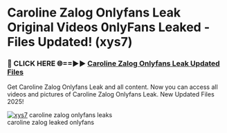 # Caroline Zalog Onlyfans Leak Original Videos 0nlyFans Leaked - Files Updated! (xys7)

<h3>🔴 CLICK HERE 🌐==►► <a href="https://tinyurl.com/x26r9saj" rel="nofollow">Caroline Zalog Onlyfans Leak Updated Files</a></h3>

Get Caroline Zalog Onlyfans Leak and all content. Now you can access all videos and pictures of Caroline Zalog Onlyfans Leak. New Updated Files 2025!

[![xys7](https://i.imgur.com/LkgZPqh.gif)](https://tinyurl.com/x26r9saj)
caroline zalog onlyfans leaks<br>
caroline zalog leaked onlyfans